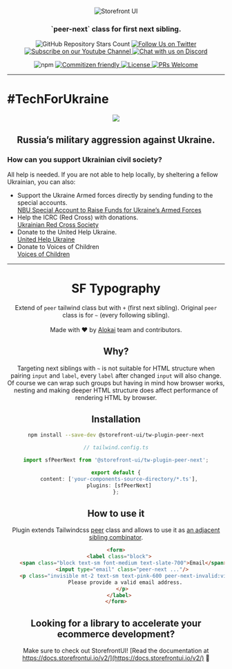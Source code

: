 <br />
<p align="center">
  <img src="https://user-images.githubusercontent.com/1626923/157498695-885de6c5-deba-416d-8287-51e7269aef56.png" alt="Storefront UI" />
</p>

<h3 align="center">
  `peer-next` class for first next sibling.
</h3>

<p align="center">
  <img alt="GitHub Repository Stars Count" src="https://img.shields.io/github/stars/vuestorefront/storefront-ui?style=social" />
  <a href="https://twitter.com/storefrontui">
    <img alt="Follow Us on Twitter" src="https://img.shields.io/twitter/follow/storefrontui?style=social" />
  </a>
  <a href="https://www.youtube.com/c/VueStorefront">
    <img alt="Subscribe on our Youtube Channel" src="https://img.shields.io/youtube/channel/subscribers/UCkm1F3Cglty3CE1QwKQUhhg?style=social" />
  </a>
  <a href="https://discord.gg/vuestorefront">
    <img alt="Chat with us on Discord" src="https://img.shields.io/discord/770285988244750366?label=join%20discord&logo=Discord&logoColor=white" />
  </a>
</p>
<p align="center">
  <img alt="npm" src="https://img.shields.io/npm/v/@storefront-ui/tw-plugin-peer-next">
  <a href="http://commitizen.github.io/cz-cli/">
    <img alt="Commitizen friendly" src="https://img.shields.io/badge/commitizen-friendly-brightgreen.svg" />
  </a>
  <a href="https://github.com/vuestorefront/storefront-ui">
    <img alt="License" src="https://img.shields.io/github/license/vuestorefront/storefront-ui" />
  </a>
  <a href="https://github.com/vuestorefront/storefront-ui/pulls">
    <img alt="PRs Welcome" src="https://img.shields.io/badge/PRs-welcome-brightgreen.svg" />
  </a>
</p>

---

# #TechForUkraine

<div align="center">
<p>
  <img src="https://user-images.githubusercontent.com/1626923/155853691-d6d0a541-d3b9-40bf-b8f5-2d38303e9e49.png" />
</p>
<h2><strong>Russia’s military aggression against Ukraine.</strong></h2>
<div align="left">
  <h3>How can you support Ukrainian civil society?</h3>
  All help is needed. If you are not able to help locally, by sheltering a fellow Ukrainian, you can also:
  <ul>
    <li>
      Support the Ukraine Armed forces directly by sending funding to the special accounts.<br />
      <a href="https://bank.gov.ua/en/news/all/natsionalniy-bank-vidkriv-spetsrahunok-dlya-zboru-koshtiv-na-potrebi-armiyi" target="_blank">NBU Special Account to Raise Funds for Ukraine’s Armed Forces</a>
    </li>
    <li>
      Help the ICRC (Red Cross) with donations.<br />
      <a href="https://www.icrc.org/en/where-we-work/europe-central-asia/ukraine" target="_blank">Ukrainian Red Cross Society</a>
    </li>
    <li>
      Donate to the United Help Ukraine.<br />
      <a href="https://unitedhelpukraine.org/" target="_blank">United Help Ukraine</a>
    </li>
    <li>
      Donate to Voices of Children<br />
      <a href="https://voices.org.ua/en/" target="_blank">Voices of Children</a>
    </li>
  </ul>
</div>

---

# SF Typography

Extend of `peer` tailwind class but with `+` (first next sibling). Original `peer` class is for `~` (every following sibling).
<br /><br />
Made with ❤️ by <a href="https://github.com/vuestorefront" target="_blank">Alokai</a> team and contributors.

## Why?

Targeting next siblings with `~` is not suitable for HTML structure when pairing `input` and `label`, every `label` after changed `input` will also change. Of course we can wrap such groups but having in mind how browser works, nesting and making deeper HTML structure does affect performance of rendering HTML by browser.

## Installation

```bash
npm install --save-dev @storefront-ui/tw-plugin-peer-next
```

```ts
// tailwind.config.ts

import sfPeerNext from '@storefront-ui/tw-plugin-peer-next';

export default {
  content: ['your-components-source-directory/*.ts'],
  plugins: [sfPeerNext]
};
```

## How to use it

Plugin extends Tailwindcss [peer](https://tailwindcss.com/docs/hover-focus-and-other-states#styling-based-on-sibling-state) class and allows to use it as [an adjacent sibling combinator](https://developer.mozilla.org/en-US/docs/Web/CSS/Adjacent_sibling_combinator).

```html
<form>
  <label class="block">
    <span class="block text-sm font-medium text-slate-700">Email</span>
    <input type="email" class="peer-next ..."/>
    <p class="invisible mt-2 text-sm text-pink-600 peer-next-invalid:visible">
      Please provide a valid email address.
    </p>
  </label>
</form>
```

## Looking for a library to accelerate your ecommerce development?

Make sure to check out StorefrontUI! [Read the documentation at https://docs.storefrontui.io/v2/](https://docs.storefrontui.io/v2/) 🚀
